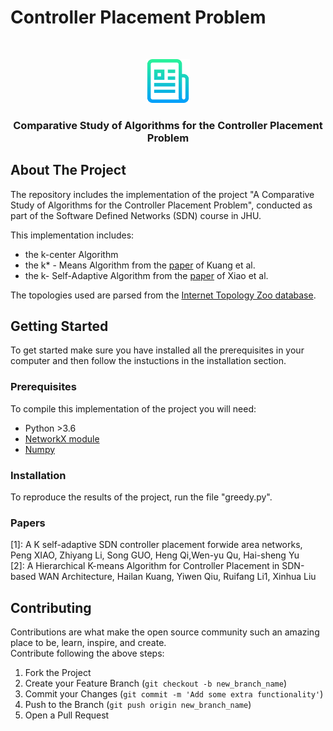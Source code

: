 # Controller Placement Problem
<!-- PROJECT LOGO -->
<br />
<p align="center">
  <a href="https://github.com/othneildrew/Best-README-Template">
    <img src="logo.png" alt="Logo" width="70" height="70">
  </a>
  <h3 align="center">Comparative Study of Algorithms for the Controller Placement Problem</h3>
</p>

<!-- ABOUT THE PROJECT -->
## About The Project
The repository includes the implementation of the project "A Comparative Study of Algorithms for the Controller Placement Problem", conducted as part of the Software Defined Networks (SDN) course in JHU.

  
This implementation includes:
- the k-center Algorithm   
- the k* - Means Algorithm from the [paper](https://ieeexplore.ieee.org/stamp/stamp.jsp?tp=&arnumber=8337381) of Kuang et al.   
- the k- Self-Adaptive Algorithm from the [paper](https://link.springer.com/content/pdf/10.1631/FITEE.1500350.pdf) of Xiao et al.

The topologies used are parsed from the [Internet Topology Zoo database](http://www.topology-zoo.org/).


<!-- GETTING STARTED -->
## Getting Started
To get started make sure you have installed all the prerequisites in your computer and then follow the instuctions in the installation section.

### Prerequisites
To compile this implementation of the project you will need:
- Python >3.6
- [NetworkX module](https://networkx.org/documentation/stable/install.html)
- [Numpy](https://pypi.org/project/numpy/)

### Installation
To reproduce the results of the project, run the file "greedy.py".

### Papers
[1]: A K self-adaptive SDN controller placement forwide area networks, Peng XIAO, Zhiyang Li, Song GUO, Heng Qi,Wen-yu Qu, Hai-sheng Yu   
[2]: A Hierarchical K-means Algorithm for Controller Placement in SDN-based WAN Architecture, Hailan Kuang, Yiwen Qiu, Ruifang Li1, Xinhua Liu 


<!-- CONTRIBUTING -->
## Contributing

Contributions are what make the open source community such an amazing place to be, learn, inspire, and create.  
Contribute following the above steps:

1. Fork the Project
2. Create your Feature Branch (`git checkout -b new_branch_name`)
3. Commit your Changes (`git commit -m 'Add some extra functionality'`)
4. Push to the Branch (`git push origin new_branch_name`)
5. Open a Pull Request  
